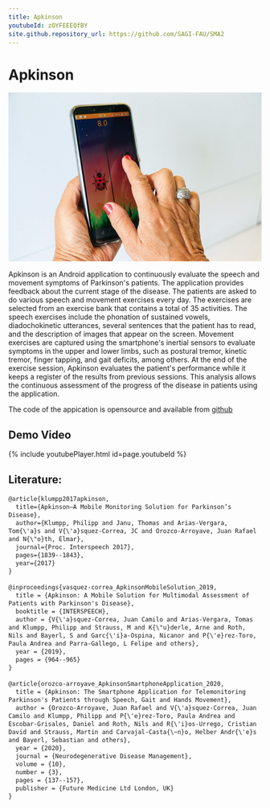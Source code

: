 ```yaml
---
title: Apkinson
youtubeId: zOYFEEEQfBY
site.github.repository_url: https://github.com/SAGI-FAU/SMA2
---
```


# Apkinson
![Apkinson](/res/apkinson_title.jpg)

Apkinson is an Android application to continuously evaluate the speech and movement symptoms of Parkinson's patients. 
The application provides feedback about the current stage of the disease. 
The patients are asked to do various speech and movement exercises every day. 
The exercises are selected from an exercise bank that contains a total of 35 activities. 
The speech exercises include the phonation of sustained vowels, diadochokinetic utterances, several sentences that the patient has to read, and the description of images that appear on the screen. 
Movement exercises are captured using the smartphone's inertial sensors to evaluate symptoms in the upper and lower limbs, such as postural tremor, kinetic tremor, finger tapping, and gait deficits, among others.
At the end of the exercise session, Apkinson evaluates the patient's performance while it keeps a register of the results from previous sessions. 
This analysis allows the continuous assessment of the progress of the disease in patients using the application. 

The code of the appication is opensource and available from [github](https://github.com/SAGI-FAU/SMA2)

## Demo Video

{% include youtubePlayer.html id=page.youtubeId %}

## Literature:
```
@article{klumpp2017apkinson,
  title={Apkinson—A Mobile Monitoring Solution for Parkinson’s Disease},
  author={Klumpp, Philipp and Janu, Thomas and Arias-Vergara, Tom{\'a}s and V{\'a}squez-Correa, JC and Orozco-Arroyave, Juan Rafael and N{\"o}th, Elmar},
  journal={Proc. Interspeech 2017},
  pages={1839--1843},
  year={2017}
}

@inproceedings{vasquez-correa_ApkinsonMobileSolution_2019,
  title = {Apkinson: A Mobile Solution for Multimodal Assessment of Patients with Parkinson's Disease},
  booktitle = {INTERSPEECH},
  author = {V{\'a}squez-Correa, Juan Camilo and Arias-Vergara, Tomas and Klumpp, Philipp and Strauss, M and K{\"u}derle, Arne and Roth, Nils and Bayerl, S and Garc{\'i}a-Ospina, Nicanor and P{\'e}rez-Toro, Paula Andrea and Parra-Gallego, L Felipe and others},
  year = {2019},
  pages = {964--965}
}

@article{orozco-arroyave_ApkinsonSmartphoneApplication_2020,
  title = {Apkinson: The Smartphone Application for Telemonitoring Parkinson's Patients through Speech, Gait and Hands Movement},
  author = {Orozco-Arroyave, Juan Rafael and V{\'a}squez-Correa, Juan Camilo and Klumpp, Philipp and P{\'e}rez-Toro, Paula Andrea and Escobar-Grisales, Daniel and Roth, Nils and R{\'i}os-Urrego, Cristian David and Strauss, Martin and Carvajal-Casta{\~n}o, Helber Andr{\'e}s and Bayerl, Sebastian and others},
  year = {2020},
  journal = {Neurodegenerative Disease Management},
  volume = {10},
  number = {3},
  pages = {137--157},
  publisher = {Future Medicine Ltd London, UK}
}

```
